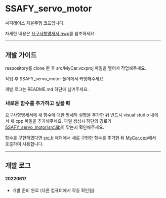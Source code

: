 # SSAFY_servo_motor

싸피레이스 자율주행 코드입니다.

자세한 내용은 [요구사항명세서.hwp](요구사항명세서.hwp)를 참조하세요.


---


## 개발 가이드

respository를 clone 한 후 src/MyCar.vcxproj 파일을 열어서 작업해주세요.

작업 후 SSAFY_servo_motor 폴더에서 커밋해주세요.

개발 로그는 README.md 하단에 남겨주세요.

### 새로운 함수를 추가하고 싶을 때

요구사항명세서에 새 함수에 대한 명세와 설명을 추가한 뒤 반드시 visual studio 내에서 새 cpp 파일을 추가해주세요. 파일 생성시 하단의 경로가 [SSAFY_servo_motor\src\lib](/src/lib/)이 맞는지 확인해주세요.

함수를 구현하였다면 [src.h](src/src.h) 헤더에서 새로 구현한 함수를 추가한 뒤 [MyCar.cpp](src/MyCar.cpp)에서 호출하여 사용합니다.


---


## 개발 로그


#### 20220617

* 개발 준비 완료 (다른 컴퓨터에서 작동 확인됨)
